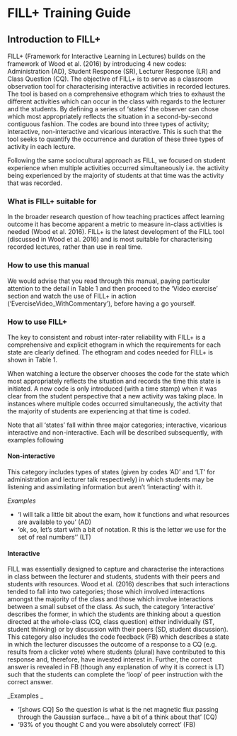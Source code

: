 # FILL+ Training Guide

## Introduction to FILL+ 
FILL+ (Framework for Interactive Learning in Lectures) builds on the framework of Wood et al. (2016) by introducing 4 new codes: Administration (AD), Student Response (SR), Lecturer Response (LR) and Class Question (CQ). The objective of FILL+ is to serve as a classroom observation tool for characterising interactive activities in recorded lectures. The tool is based on a comprehensive ethogram which tries to exhaust the different activities which can occur in the class with regards to the lecturer and the students. By defining a series of ‘states’ the observer can chose which most appropriately reflects the situation in a second-by-second contiguous fashion. The codes are bound into three types of activity; interactive, non-interactive and vicarious interactive. This is such that the tool seeks to quantify the occurrence and duration of these three types of activity in each lecture.  

Following the same sociocultural approach as FILL, we focused on student experience when multiple activities occurred simultaneously i.e. the activity being experienced by the majority of students at that time was the activity that was recorded. 

### What is FILL+ suitable for 
In the broader research question of how teaching practices affect learning outcome it has become apparent a metric to measure in-class activities is needed (Wood et al. 2016). FILL+ is the latest development of the FILL tool (discussed in Wood et al. 2016) and is most suitable for characterising recorded lectures, rather than use in real time. 

### How to use this manual 
We would advise that you read through this manual, paying particular attention to the detail in Table 1 and then proceed to the ‘Video exercise’ section and watch the use of FILL+ in action (‘EverciseVideo_WithCommentary’), before having a go yourself.  

### How to use FILL+
The key to consistent and robust inter-rater reliability with FILL+ is a comprehensive and explicit ethogram in which the requirements for each state are clearly defined. The ethogram and codes needed for FILL+ is shown in Table 1.  

When watching a lecture the observer chooses the code for the state which most appropriately reflects the situation and records the time this state is initiated. A new code is only introduced (with a time stamp) when it was clear from the student perspective that a new activity was taking place. In instances where multiple codes occurred simultaneously, the activity that the majority of students are experiencing at that time is coded.

Note that all ‘states’ fall within three major categories; interactive, vicarious interactive and non-interactive. Each will be described subsequently, with examples following

#### Non-interactive 
This category includes types of states (given by codes ‘AD’ and ‘LT’ for administration and lecturer talk respectively) in which students may be listening and assimilating information but aren’t ‘interacting’ with it.

_Examples_
* ‘I will talk a little bit about the exam, how it functions and what resources are available to you’ (AD) 
* ‘ok, so, let’s start with a bit of notation. R this is the letter we use for the set of real numbers’’ (LT) 

#### Interactive 
FILL was essentially designed to capture and characterise the interactions in class between the lecturer and students, students with their peers and students with resources. Wood et al. (2016) describes that such interactions tended to fall into two categories; those which involved interactions amongst the majority of the class and those which involve interactions between a small subset of the class. As such, the category ‘interactive’ describes the former, in which the students are thinking about a question directed at the whole-class (CQ, class question) either individually (ST, student thinking) or by discussion with their peers (SD, student discussion). This category also includes the code feedback (FB) which describes a state in which the lecturer discusses the outcome of a response to a CQ (e.g. results from a clicker vote) where students (plural) have contributed to this response and, therefore, have invested interest in. Further, the correct answer is revealed in FB (though any explanation of why it is correct is LT) such that the students can complete the ‘loop’ of peer instruction with the correct answer.   

_Examples _
* ‘[shows CQ] So the question is what is the net magnetic flux passing through the Gaussian surface… have a bit of a think about that’ (CQ) 
* ‘93% of you thought C and you were absolutely correct’ (FB) 
